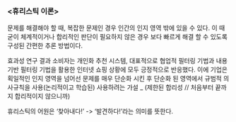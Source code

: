 ### <휴리스틱 이론>
 
문제를 해결해야 할 때, 복잡한 문제인 경우 인간의 인지 영역 밖에 있을 수 있다. 이 때 굳이 체계적이거나 합리적인 판단이 필요하지 않은 경우 보다 빠르게 해결 할 수 있도록 구성된 간편한 추론 방법이다.  
 
효과성 연구 결과 소비자는 개인화 추천 시스템, 대표적으로 협업적 필터링 기법과 내용기반 필터링 기법을 활용한 인터넷 쇼핑 상황에 모두 긍정적으로 반응했다. 이에 기업은 획일적인 인지 영역을 넘어선 문제를 매우 단순화 시킨 후 단순화 된 영역에서 규범적 의사규칙을 사용(논리적이고 학습된) 사용하려는 가설 _ (제한된 합리성 // 처음부터 끝까지 합리적이지 않으니까)  
 
휴리스틱의 어원은 ‘찾아내다!’ -> ‘발견하다!’라는 의미를 뜻한다. 